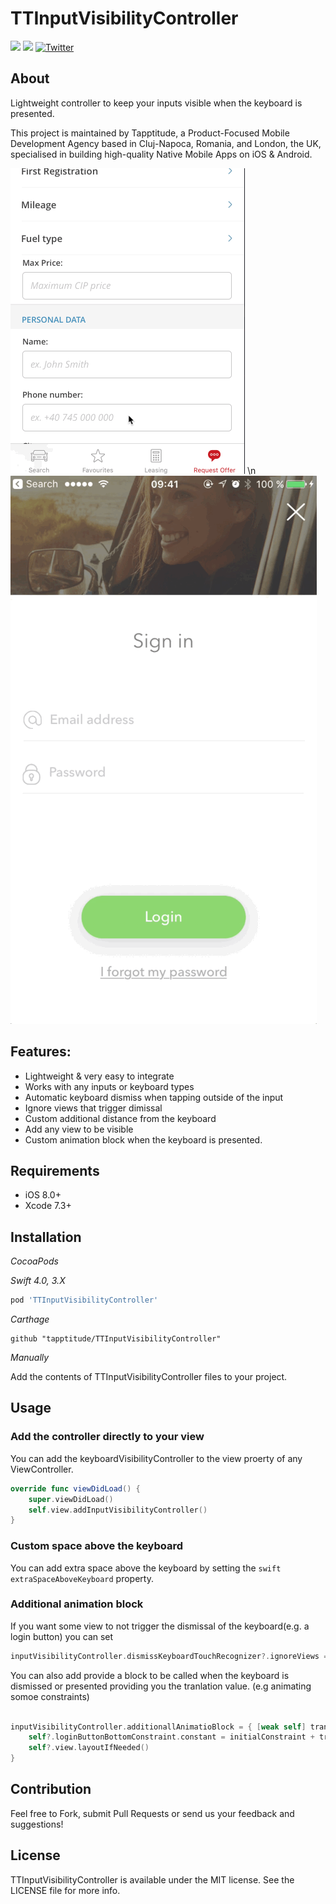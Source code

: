 # TTInputVisibilityController
![](https://img.shields.io/badge/Swift-4.0-green.svg?style=flat)
![](https://img.shields.io/badge/Swift-3.0-green.svg?style=flat)
[![Twitter](https://img.shields.io/badge/Twitter-@Tapptitude-blue.svg?style=flat)](http://twitter.com/Tapptitude)

## About
Lightweight controller to keep your inputs visible when the keyboard is presented.

This project is maintained by Tapptitude, a Product-Focused Mobile Development Agency based in Cluj-Napoca, Romania, and London, the UK, specialised in building high-quality Native Mobile Apps on iOS & Android. 

![](Resources/example1.gif) \n
![](Resources/example2.gif)


## Features:
- Lightweight & very easy to integrate
- Works with any inputs or keyboard types
- Automatic keyboard dismiss when tapping outside of the input
- Ignore views that trigger dimissal 
- Custom additional distance from the keyboard 
- Add any view to be visible
- Custom animation block when the keyboard is presented.

## Requirements

- iOS 8.0+
- Xcode 7.3+

## Installation

_CocoaPods_

_Swift 4.0, 3.X_

```ruby
pod 'TTInputVisibilityController'
```

_Carthage_

```
github "tapptitude/TTInputVisibilityController"
```

_Manually_

Add the contents of TTInputVisibilityController files to your project.

## Usage

### Add the controller directly to your view

You can add the keyboardVisibilityController to the view proerty of any ViewController. 

```swift
override func viewDidLoad() {
    super.viewDidLoad()
    self.view.addInputVisibilityController()
}
```
### Custom space above the keyboard

You can add extra space above the keyboard by setting the  ```swift extraSpaceAboveKeyboard``` property. 

### Additional animation block

If you want some view to not trigger the dismissal of the keyboard(e.g. a login button) you can set

```swift 
inputVisibilityController.dismissKeyboardTouchRecognizer?.ignoreViews = [myLoginButton] 
```

You can also add provide a block to be called when the keyboard is dismissed or presented providing you the tranlation value. (e.g animating somoe constraints)

```swift 

inputVisibilityController.additionallAnimatioBlock = { [weak self] translation in
    self?.loginButtonBottomConstraint.constant = initialConstraint + translation
    self?.view.layoutIfNeeded()
}

```

## Contribution

Feel free to Fork, submit Pull Requests or send us your feedback and suggestions!


## License

TTInputVisibilityController is available under the MIT license. See the LICENSE file for more info.
